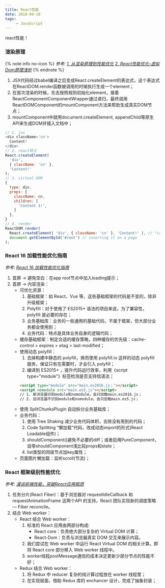 ```yaml
---
title: React性能
date: 2018-09-18
tags:
     - JavaScript
---
```

react性能！


### 渲染原理

{% note info no-icon %}
*参考:
    [1. 从渲染原理到性能优化](https://zhuanlan.zhihu.com/p/44331138)
    [2. React性能优化-虚拟Dom原理浅析](https://segmentfault.com/a/1190000015366521)*
{% endnote %}


1. JSX代码经过babel编译之后变成React.createElement的表达式，这个表达式在ReactDOM.render函数被调用的时候执行生成一个element；
2. 在首次渲染的时候，先去按照规则初始化element，接着ReactComponentComponentWrapper通过递归，最终调用ReactDOMComponent的mountComponent方法来帮助生成真实DOM节点；
3. mountComponent中就用document.createElement, appendChild等原生API来生成DOM并插入文档中；
<!-- more -->
```JavaScript
// 1. jsx
<div className='cn'>
  Content!
</div>
// 2. react转义
React.createElement(
  'div',
  { className: 'cn' },
  'Content!'
);
// 3. virtual DOM
{
  type: div,
  props: {
    className: cn,
    children: [
      'Content 1!',
    ]
  },
}
// 4. render
ReactDOM.render(
  React.createElement( 'div', { className: 'cn' }, 'Content!' ), // "creating" a component
  document.getElementById('#root') // inserting it on a page
);
```

### React 16 加载性能优化指南

*参考: [React 16 加载性能优化指南](http://imweb.io/topic/5b6cf66c93759a0e51c917c7)*

1. 首屏 -> 避免空白：在app root节点中加入loading提示；
2. 首屏 -> 内容渲染：
    - 可优化资源：
        1. 基础框架：如 React、Vue 等，这些基础框架的代码是不变的，除非升级框架；
        2. Polyfill：对于使用了 ES2015+ 语法的项目来说，为了兼容性，polyfill 是必要的存在；
        3. 业务基础库：业务的一些通用的基础代码，不属于框架，但大部分业务都会使用到；
        4. 业务代码：特点是具体业务自身的逻辑代码；
    - 缓存基础框架：制定合适的缓存策略，四种缓存的优先级：cache-control > expires > etag > last-modified；
    - 使用动态 polyfill：
        1. 去掉构建中静态的 polyfill，换而使用 polyfill.io 这样的动态 polyfill 服务，保证只有在需要时，才会引入 polyfill；
        2. 编译到 ES2015+ ，提升代码运行效率，利用《script type="module"》标签检测是否支持信语法；
        ```HTML
        <script type="module" src="main.es2016.js；"></script>
        <script nomodule src="main.es5.js"></script>
        // 1. 新浏览器识别module和nomodule，会只加载main.es2016.js；
        // 2. 旧浏览器不识别module和nomodule，会只加载main.es5.js；
        ```
    - 使用 SplitChunksPlugin 自动拆分业务基础库；
    - 业务代码：
        1. 使用 Tree Shaking 减少业务代码体积，去除没有用到的代码；
        2. Code Splitting “懒加载”代码，改成动态import的形式(React Loadable组件)；
        3. shouldComponent()避免不必要的diff；或者启用PureComponent，自带shouldComponent浅比较props和state；
        4. list类型的同级节点加key属性；
    - 页面图片懒加载：监听scroll(节流)；

### React 框架级别性能优化

*参考: [漫谈前端性能，突破React应用瓶颈](https://mp.weixin.qq.com/s/tCLvRad-WrnFKJiStU7BKw)*

1. 任务分片(React Fiber)：基于浏览器对 requestIdleCallback 和 requestAnimationFrame 这两个API 的支持，React 团队实现新的调度策略 — Fiber reconcile。
2. 结合 Web worker：
    - React 结合 Web worker：
        1. 标准的 React 应用由两部分构成:
            - React core：负责绝大部分复杂的 Virtual DOM 计算；
            - React-Dom：负责与浏览器真实 DOM 交互来展示内容。
        2. 我们尝试在 Web worker 中运行 React Virtual DOM 的相关计算。即将 React core 部分移入 Web worker 线程中。
        3. worker线程postMessage通信的成本决定更新少部分节点的性能不好；
    - Redux 结合 Web worker：
        1. 将 Redux 中 reducer 复杂的纯计算过程放在 worker 线程里；
        2. 在实现层面，借助 Redux 库的 enchancer 设计，完成了抽象封装；
